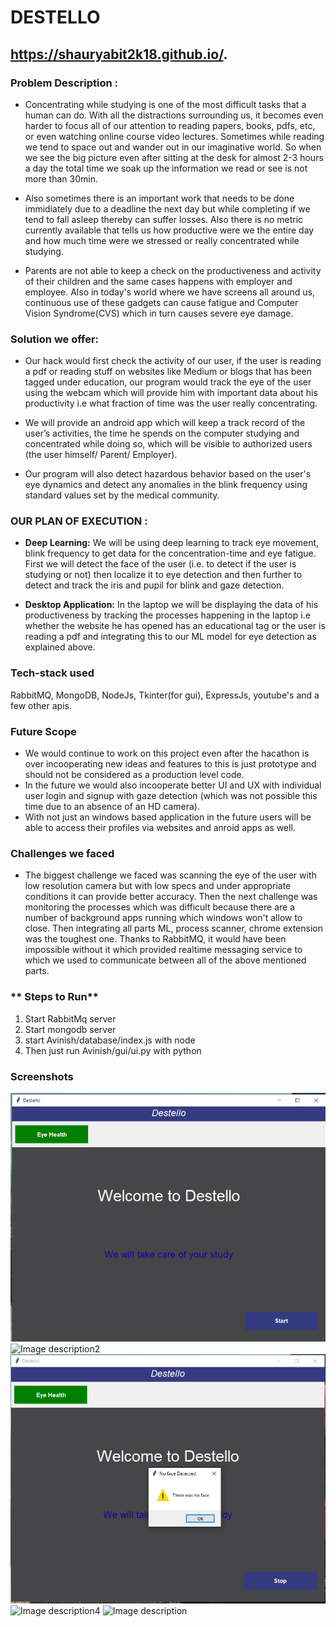 # DESTELLO
## https://shauryabit2k18.github.io/.

### **Problem Description :**

- Concentrating while studying is one of the most difficult tasks that a human can do. With all the distractions surrounding us, it becomes even harder to focus all of our attention to reading papers, books, pdfs, etc, or even watching online course video lectures. Sometimes while reading we tend to space out and wander out in our imaginative world. So when we see the big picture even after sitting at the desk for almost 2-3 hours a day the total time we soak up the information we read or see is not more than 30min. 

- Also sometimes there is an important work that needs to be done immidiately due to a deadline the next day but while completing if we tend to fall asleep thereby can suffer losses. Also there is no metric currently available that tells us how productive were we the entire day and how much time were we stressed or really concentrated while studying.

- Parents are not able to keep a check on the productiveness and activity of their children and the same cases happens with employer and employee. Also in today's world where we have screens all around us, continuous use of these gadgets can cause fatigue and Computer Vision Syndrome(CVS) which in turn causes severe eye damage. 

### **Solution we offer:**

- Our hack would first check the activity of our user, if the user is reading a pdf or reading stuff on websites like Medium or blogs that has been tagged under education, our program would track the eye of the user using the webcam which will provide him with important data about his productivity i.e what fraction of time was the user really concentrating.

- We will provide an android app which will keep a track record of the user’s activities, the time he spends on the computer studying and concentrated while doing so, which will be visible to authorized users (the user himself/ Parent/ Employer).

- Our program will also detect hazardous behavior based on the user's eye dynamics and detect any anomalies in the blink frequency using standard values set by the medical community.


### **OUR PLAN OF EXECUTION :**

- **Deep Learning:**
  We will be using deep learning to track eye movement, blink frequency to get data for the concentration-time and eye fatigue. First we will detect the face of the user (i.e. to detect if the user is studying or not) then localize it to eye detection and then further to detect and track the iris and pupil for blink and gaze detection.

- **Desktop Application:** 
  In the laptop we will be displaying the data of his productiveness by tracking the processes happening in the laptop i.e whether the website he has opened has an educational tag or the user is reading a pdf and integrating this to our ML model for eye detection as explained above.

### **Tech-stack used**

RabbitMQ, MongoDB, NodeJs, Tkinter(for gui), ExpressJs, youtube's and a few other apis.

### **Future Scope**

- We would continue to work on this project even after the hacathon is over incooperating new ideas and features to this is just prototype and should not be considered as a production level code.
- In the future we would also incooperate better UI and UX with individual user login and signup with gaze detection (which was not possible this time due to an absence of an HD camera).
- With not just an windows based application in the future users will be able to access their profiles via websites and anroid apps as well.

### **Challenges we faced**

- The biggest challenge we faced was scanning the eye of the user with low resolution camera but with low specs and under appropriate conditions it can provide better accuracy. Then the next challenge was monitoring the processes which was difficult because there are a number of background apps running which windows won't allow to close. Then integrating all parts ML, process scanner, chrome extension was the toughest one. Thanks to RabbitMQ, it would have been impossible without it which provided realtime messaging service to which we used to communicate between all of the above mentioned parts. 

### ** Steps to Run**

1. Start RabbitMq server
2. Start mongodb server
3. start Avinish/database/index.js with node
4. Then just run Avinish/gui/ui.py with python

### **Screenshots**
![Image description1](capture.png)
![Image description2](capture-1.png)
![Image description3](capture2.png)
![Image description4](capture-3.png)
![Image description](capture-4.png)
